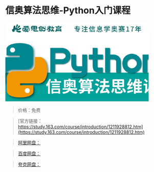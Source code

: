 # 信奥算法思维-Python入门课程

![img](../../../assets/study163/free/e0b52cb47058424db0b174bf8667fad2.png)

> 价格：免费

> [官方链接：https://study.163.com/course/introduction/1211928812.htm](https://study.163.com/course/introduction/1211928812.htm)

> [阿里网盘：]()

> [百度网盘：]()

> [夸克网盘：]()
